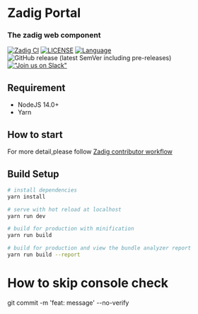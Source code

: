 # Zadig Portal

<h3 align="left">The zadig web component</h3>
<span align="left">

[![Zadig CI](https://os.koderover.com/api/collie/api/badge?pipelineName=zadig-ci/zadig-ci&source=github&repoFullName=koderover/zadig&branch=main&eventType=push)](https://os.koderover.com/v1/projects/detail/zadig-ci/pipelines/freestyle/home/zadig-ci/608824fef341de000137317d?rightbar=step)
[![LICENSE](https://img.shields.io/github/license/koderover/zadig-portal.svg)](https://github.com/koderover/zadig-portal/blob/main/LICENSE)
[![Language](https://img.shields.io/badge/Language-Vue-blue.svg)](https://golang.org/)
![GitHub release (latest SemVer including pre-releases)](https://img.shields.io/github/v/release/koderover/zadig?include_prereleases)
[!["Join us on Slack"](https://img.shields.io/badge/join-us%20on%20slack-gray.svg?longCache=true&logo=slack&colorB=brightgreen)](https://join.slack.com/t/zadig-workspace/shared_invite/zt-qedvct1t-mQUf2eyTRkoVCc_RWKKgxw)

## Requirement
- NodeJS 14.0+
- Yarn

## How to start
For more detail,please follow [Zadig contributor workflow](https://github.com/koderover/zadig/blob/main/community/dev/contributor-workflow.md)
## Build Setup

``` bash
# install dependencies
yarn install

# serve with hot reload at localhost
yarn run dev

# build for production with minification
yarn run build

# build for production and view the bundle analyzer report
yarn run build --report
```

# How to skip console check
git commit -m 'feat: message' --no-verify
